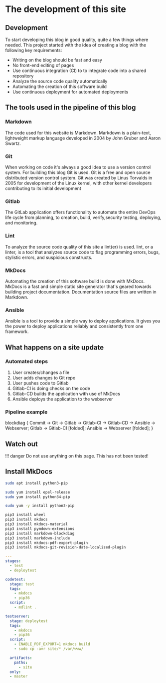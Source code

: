 # The development of this site

## Development

To start developing this blog in good quality,
quite a few things where needed. This project started with
the idea of creating a blog with the following key
requirements:

- Writing on the blog should be fast and easy
- No front-end editing of pages
- Use continuous integration (CI) to to integrate
  code into a shared repository
- Analyze the source code quality automatically
- Automating the creation of this software build
- Use continuous deployment for automated deployments

## The tools used in the pipeline of this blog

### Markdown

The code used for this website is Markdown. Markdown
is a plain-text, lightweight markup language
developed in 2004 by John Gruber and Aaron Swartz.

### Git

When working on code it's always a good idea to use a
version control system. For building this blog Git is
used. Git is a free and open source distributed version
control system. Git was created by Linus Torvalds in
2005 for development of the Linux kernel, with other
kernel developers contributing to its initial development

### Gitlab

The GitLab application offers functionality to automate the
entire DevOps life cycle from planning, to creation, build,
verify,security testing, deploying, and monitoring.

### Lint

To analyze the source code quality of this site a
lint(er) is used. lint, or a linter, is a tool
that analyzes source code to flag programming
errors, bugs, stylistic errors, and suspicious
constructs.

### MkDocs

Automating the creation of this software build is
done with MkDocs. MkDocs is a fast and simple static
site generator that's geared towards building project
documentation. Documentation source files are written
in Markdown.

### Ansible

Ansible is a tool to provide a simple way to deploy
applications. It gives you the power to deploy
applications reliably and consistently from one
framework.

## What happens on a site update

### Automated steps

1. User creates/changes a file
2. User adds changes to Git repo
3. User pushes code to Gitlab
4. Gitlab-CI is doing checks on the code
5. Gitlab-CD builds the application with use of MkDocs
6. Ansible deploys the application to the webserver

### Pipeline example

blockdiag {
  Commit -> Git -> Gitlab -> Gitlab-CI -> Gitlab-CD -> Ansible -> Webserver;
  Gitlab -> Gitlab-CI [folded];
  Ansible -> Webserver [folded];
}

## Watch out

!!! danger
Do not use anything on this page. This has not been tested!

## Install MkDocs

```bash tab="Ubuntu packages"
sudo apt install python3-pip
```

```bash tab="Centos 7 packages"
sudo yum install epel-release
sudo yum install python34-pip
```

```bash tab="Centos 8 packages"
sudo yum -y install python3-pip
```

```bash tab="Python packages"
pip3 install wheel
pip3 install mkdocs
pip3 install mkdocs-material
pip3 install pymdown-extensions
pip3 install markdown-blockdiag
pip3 install markdown-include
pip3 install mkdocs-pdf-export-plugin
pip3 install mkdocs-git-revision-date-localized-plugin
```

```yaml tab="Gitlab-ci.yaml"
---
stages:
  - test
  - deploytest

codetest:
  stage: test
  tags:
    - mkdocs
    - pip36
  script:
    - mdlint .

testserver:
  stage: deploytest
  tags:
    - mkdocs
    - pip36
  script:
    - ENABLE_PDF_EXPORT=1 mkdocs build
    - sudo cp -avr site/* /var/www/

  artifacts:
    paths:
      - site
  only:
  - master
```
